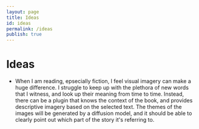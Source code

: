 ```yaml
---
layout: page
title: Ideas
id: ideas
permalink: /ideas
publish: true
---
```


# Ideas 
- When I am reading, epsecially fiction, I feel visual imagery can make a huge difference. I struggle to keep up with the plethora of new words that I witness, and look up their meaning from time to time. Instead, there can be a plugin that knows the context of the book, and provides descriptive imagery based on the selected text. The themes of the images will be generated by a diffusion model, and it should be able to clearly point out which part of the story it's referring to. 

